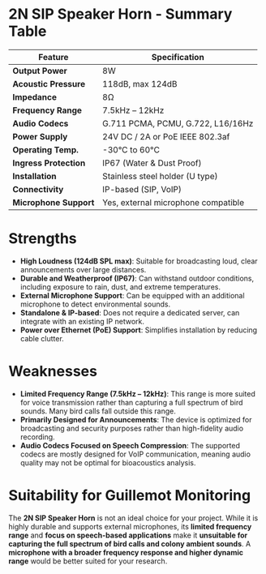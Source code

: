 # 2N SIP Speaker Horn - Summary Table

| Feature              | Specification                              |
|----------------------|------------------------------------------|
| **Output Power**     | 8W                                       |
| **Acoustic Pressure**| 118dB, max 124dB                        |
| **Impedance**       | 8Ω                                       |
| **Frequency Range**  | 7.5kHz – 12kHz                          |
| **Audio Codecs**     | G.711 PCMA, PCMU, G.722, L16/16Hz       |
| **Power Supply**     | 24V DC / 2A or PoE IEEE 802.3af         |
| **Operating Temp.**  | -30°C to 60°C                           |
| **Ingress Protection** | IP67 (Water & Dust Proof)             |
| **Installation**     | Stainless steel holder (U type)         |
| **Connectivity**     | IP-based (SIP, VoIP)                    |
| **Microphone Support** | Yes, external microphone compatible  |

# Strengths
- **High Loudness (124dB SPL max)**: Suitable for broadcasting loud, clear announcements over large distances.
- **Durable and Weatherproof (IP67)**: Can withstand outdoor conditions, including exposure to rain, dust, and extreme temperatures.
- **External Microphone Support**: Can be equipped with an additional microphone to detect environmental sounds.
- **Standalone & IP-based**: Does not require a dedicated server, can integrate with an existing IP network.
- **Power over Ethernet (PoE) Support**: Simplifies installation by reducing cable clutter.

# Weaknesses
- **Limited Frequency Range (7.5kHz – 12kHz)**: This range is more suited for voice transmission rather than capturing a full spectrum of bird sounds. Many bird calls fall outside this range.
- **Primarily Designed for Announcements**: The device is optimized for broadcasting and security purposes rather than high-fidelity audio recording.
- **Audio Codecs Focused on Speech Compression**: The supported codecs are mostly designed for VoIP communication, meaning audio quality may not be optimal for bioacoustics analysis.

# Suitability for Guillemot Monitoring
The **2N SIP Speaker Horn** is not an ideal choice for your project. While it is highly durable and supports external microphones, its **limited frequency range** and **focus on speech-based applications** make it **unsuitable for capturing the full spectrum of bird calls and colony ambient sounds**. A **microphone with a broader frequency response and higher dynamic range** would be better suited for your research.
